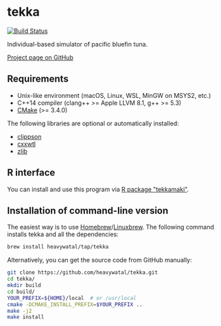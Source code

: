 # tekka

[![Build Status](https://travis-ci.org/heavywatal/tekka.svg?branch=master)](https://travis-ci.org/heavywatal/tekka)

Individual-based simulator of pacific bluefin tuna.

[Project page on GitHub](https://github.com/heavywatal/tekka)


## Requirements

- Unix-like environment (macOS, Linux, WSL, MinGW on MSYS2, etc.)
- C++14 compiler (clang++ >= Apple LLVM 8.1, g++ >= 5.3)
- [CMake](https://cmake.org/) (>= 3.4.0)

The following libraries are optional or automatically installed:

- [clippson](https://github.com/heavywatal/clippson)
- [cxxwtl](https://github.com/heavywatal/cxxwtl)
- [zlib](https://zlib.net)


## R interface

You can install and use this program via [R package "tekkamaki"](https://heavywatal.github.io/tekkamaki/).


## Installation of command-line version

The easiest way is to use [Homebrew](https://brew.sh/)/[Linuxbrew](http://linuxbrew.sh/).
The following command installs tekka and all the dependencies:
```sh
brew install heavywatal/tap/tekka
```

Alternatively, you can get the source code from GitHub manually:
```sh
git clone https://github.com/heavywatal/tekka.git
cd tekka/
mkdir build
cd build/
YOUR_PREFIX=${HOME}/local  # or /usr/local
cmake -DCMAKE_INSTALL_PREFIX=$YOUR_PREFIX ..
make -j2
make install
```
